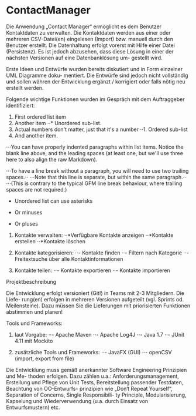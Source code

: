 ContactManager
==============

Die Anwendung „Contact Manager“ ermöglicht es dem Benutzer Kontaktdaten zu verwalten. Die
Kontaktdaten werden aus einer oder mehreren CSV-Datei(en) eingelesen (Import) bzw. manuell
durch den Benutzer erstellt. Die Datenhaltung erfolgt vorerst mit Hilfe einer Datei (Persistenz). Es ist
jedoch abzusehen, dass diese Lösung in einer der nächsten Versionen auf eine Datenbanklösung um-
gestellt wird.

Erste Ideen und Entwürfe wurden bereits diskutiert und in Form einzelner UML Diagramme doku-
mentiert. Die Entwürfe sind jedoch nicht vollständig und sollen währen der Entwicklung ergänzt /
korrigiert oder falls nötig neu erstellt werden.

Folgende wichtige Funktionen wurden im Gespräch mit dem Auftraggeber identifiziert:

1. First ordered list item
2. Another item
⋅⋅* Unordered sub-list. 
1. Actual numbers don't matter, just that it's a number
⋅⋅1. Ordered sub-list
4. And another item.

⋅⋅⋅You can have properly indented paragraphs within list items. Notice the blank line above, and the leading spaces (at least one, but we'll use three here to also align the raw Markdown).

⋅⋅⋅To have a line break without a paragraph, you will need to use two trailing spaces.⋅⋅
⋅⋅⋅Note that this line is separate, but within the same paragraph.⋅⋅
⋅⋅⋅(This is contrary to the typical GFM line break behaviour, where trailing spaces are not required.)

* Unordered list can use asterisks
- Or minuses
+ Or pluses




1. Kontakte verwalten: 
⋅⋅*Verfügbare Kontakte anzeigen
⋅⋅*Kontakte erstellen
⋅⋅*Kontakte löschen
  
  2. Kontakte kategorisieren:
  ⋅⋅- Kontakte finden
  ⋅⋅- Filtern nach Kategorie
  ⋅⋅- Freitextsuche über alle Kontaktinformationen
  
  3. Kontakte teilen:
  ⋅⋅- Kontakte exportieren
  ⋅⋅- Kontakte importieren


Projektbeschreibung

Die Entwicklung erfolgt versioniert (Git!) in Teams mit 2-3 Mitgliedern. Die Liefe-
rung(en) erfolgen in mehreren Versionen aufgeteilt (vgl. Sprints od. Meilensteine).
Dazu müssen Sie die Lieferungen mit priorisierten Funktionen abstimmen und planen!

Tools und Frameworks:

  1. laut Vorgabe:
  ⋅⋅- Apache Maven
  ⋅⋅- Apache Log4J
  ⋅⋅- Java 1.7
  ⋅⋅- JUnit 4.11 mit Mockito

  2. zusätzliche Tools und Frameworks:
  ⋅⋅- JavaFX (GUI)
  ⋅⋅- openCSV (import, export from file)


Die Entwicklung muss gemäß anerkannter Software Engineering Prinzipien und Me-
thoden erfolgen. Dazu zählen u.a.: Anforderungsmanagement, Erstellung und Pflege
von Unit Tests, Bereitstellung passender Testdaten, Beachtung von OO-Entwurfs-
prinzipien wie „Don‘t Repeat Yourself“, Separation of Concerns, Single Responsibili-
ty Principle, Modularisierung, Kapselung und Wiederverwendung (u.a. durch Einsatz
von Entwurfsmustern) etc.




